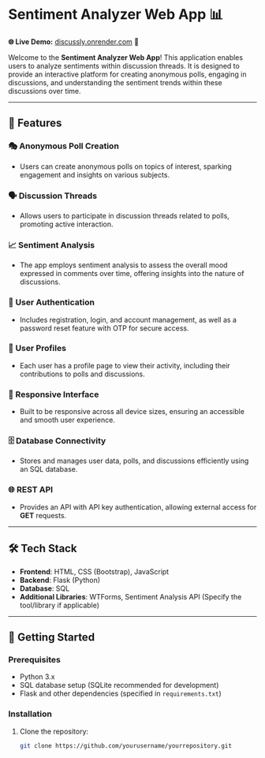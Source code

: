 # Sentiment Analyzer Web App 📊

**🌐 Live Demo:** [discussly.onrender.com](https://discussly.onrender.com) 🚀

Welcome to the **Sentiment Analyzer Web App**! This application enables users to analyze sentiments within discussion threads. It is designed to provide an interactive platform for creating anonymous polls, engaging in discussions, and understanding the sentiment trends within these discussions over time.

---

## 🚀 Features

### 🎭 Anonymous Poll Creation
- Users can create anonymous polls on topics of interest, sparking engagement and insights on various subjects.

### 🗣 Discussion Threads
- Allows users to participate in discussion threads related to polls, promoting active interaction.

### 📈 Sentiment Analysis
- The app employs sentiment analysis to assess the overall mood expressed in comments over time, offering insights into the nature of discussions.

### 🔐 User Authentication
- Includes registration, login, and account management, as well as a password reset feature with OTP for secure access.

### 👤 User Profiles
- Each user has a profile page to view their activity, including their contributions to polls and discussions.

### 📱 Responsive Interface
- Built to be responsive across all device sizes, ensuring an accessible and smooth user experience.

### 🗄 Database Connectivity
- Stores and manages user data, polls, and discussions efficiently using an SQL database.

### 🌐 REST API
- Provides an API with API key authentication, allowing external access for **GET** requests.

---

## 🛠 Tech Stack

- **Frontend**: HTML, CSS (Bootstrap), JavaScript
- **Backend**: Flask (Python)
- **Database**: SQL
- **Additional Libraries**: WTForms, Sentiment Analysis API (Specify the tool/library if applicable)

---

## 🚩 Getting Started

### Prerequisites
- Python 3.x
- SQL database setup (SQLite recommended for development)
- Flask and other dependencies (specified in `requirements.txt`)

### Installation

1. Clone the repository:
   ```bash
   git clone https://github.com/yourusername/yourrepository.git
